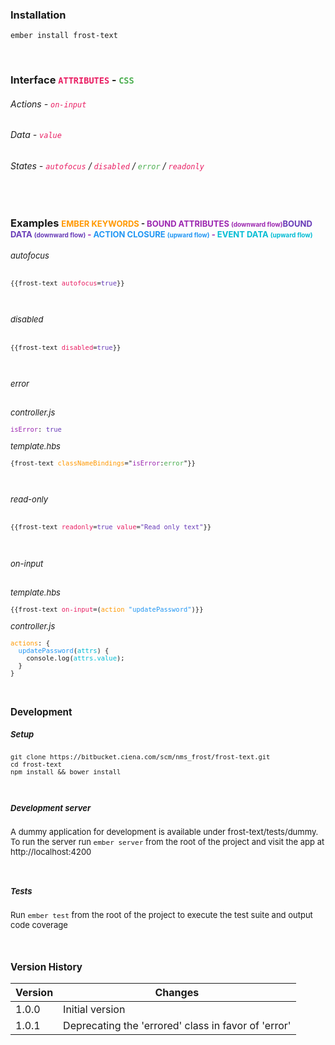 ### Installation
<pre><code>ember install frost-text</code></pre>

<br>

### Interface <font size=3><font color='#E91E63'>`ATTRIBUTES`</font> - <font color='#4CAF50'>`CSS`</font></font>
###### Actions - <font color='#E91E63'>`on-input`</font>
###### Data - <font color='#E91E63'>`value`</font>
###### States - <font color='#E91E63'>`autofocus`</font> / <font color='#E91E63'>`disabled`</font> / <font color='#4CAF50'>`error`</font> / <font color='#E91E63'>`readonly`</font>

<br>

### Examples <font size=2><font color='#FF9800'>EMBER KEYWORDS</font> - <font color='#9C27B0'>BOUND ATTRIBUTES <font size=1>(downward flow)</font><font color='#673AB7'>BOUND DATA  <font size=1>(downward flow)</font></font> - <font color='#2196f3'>ACTION CLOSURE <font size=1>(upward flow)</font></font> - <font color='#00BCD4'>EVENT DATA <font size=1>(upward flow)</font></font></font>
###### autofocus
<pre><code>{{frost-text <font color='#E91E63'>autofocus</font>=<font color='#673AB7'>true</font>}}</code></pre>

<br>

###### disabled
<pre><code>{{frost-text <font color='#E91E63'>disabled</font>=<font color='#673AB7'>true</font>}}</code></pre>

<br>

###### error
_controller.js_
<pre><code><font color='#9C27B0'>isError</font>: <font color='#673AB7'>true</font></code></pre>

_template.hbs_
<pre><code>{frost-text <font color='#FF9800'>classNameBindings</font>="<font color='#9C27B0'>isError</font>:<font color='#4CAF50'>error</font>"}}</code></pre>

<br>

###### read-only
<pre><code>{{frost-text <font color='#E91E63'>readonly</font>=<font color='#673AB7'>true</font> <font color='#E91E63'>value</font>=<font color='#673AB7'>"Read only text"</font>}}</code></pre>

<br>

###### on-input
_template.hbs_
<pre><code>{{frost-text <font color='#E91E63'>on-input</font>=(<font color='#FF9800'>action</font> <font color='#2196f3'>"updatePassword"</font>)}}</code></pre>

_controller.js_
<pre><code><font color='#FF9800'>actions</font>: {
  <font color='#2196f3'>updatePassword</font>(<font color='#00BCD4'>attrs</font>) {
    console.log(<font color='#00BCD4'>attrs.value</font>);
  }
}</code></pre>

<br>

### Development

##### Setup
<pre><code>git clone https://bitbucket.ciena.com/scm/nms_frost/frost-text.git
cd frost-text
npm install && bower install
</code></pre>

<br>

##### Development server
A dummy application for development is available under frost-text/tests/dummy.
To run the server run `ember server` from the root of the project and visit the app at http://localhost:4200

<br>

##### Tests
Run `ember test` from the root of the project to execute the test suite and output code coverage

<br>

### Version History

|Version |Changes |
|--------|--------|
|1.0.0   |Initial version |
|1.0.1   |Deprecating the 'errored' class in favor of 'error' |   
